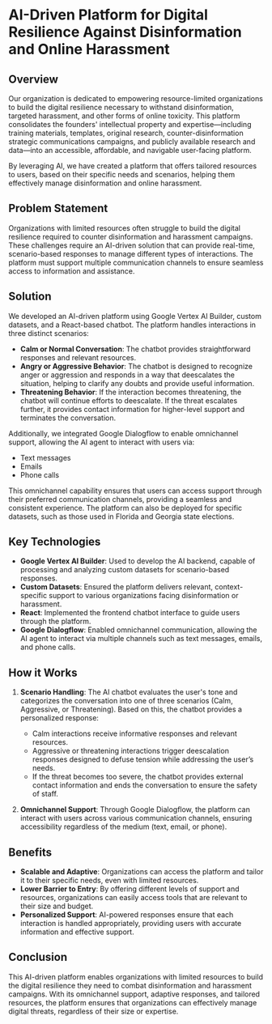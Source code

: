 # AI-Driven Platform for Digital Resilience Against Disinformation and Online Harassment

## Overview
Our organization is dedicated to empowering resource-limited organizations to build the digital resilience necessary to withstand disinformation, targeted harassment, and other forms of online toxicity. This platform consolidates the founders' intellectual property and expertise—including training materials, templates, original research, counter-disinformation strategic communications campaigns, and publicly available research and data—into an accessible, affordable, and navigable user-facing platform.

By leveraging AI, we have created a platform that offers tailored resources to users, based on their specific needs and scenarios, helping them effectively manage disinformation and online harassment.

## Problem Statement
Organizations with limited resources often struggle to build the digital resilience required to counter disinformation and harassment campaigns. These challenges require an AI-driven solution that can provide real-time, scenario-based responses to manage different types of interactions. The platform must support multiple communication channels to ensure seamless access to information and assistance.

## Solution
We developed an AI-driven platform using Google Vertex AI Builder, custom datasets, and a React-based chatbot. The platform handles interactions in three distinct scenarios:

- **Calm or Normal Conversation**: The chatbot provides straightforward responses and relevant resources.
- **Angry or Aggressive Behavior**: The chatbot is designed to recognize anger or aggression and responds in a way that deescalates the situation, helping to clarify any doubts and provide useful information.
- **Threatening Behavior**: If the interaction becomes threatening, the chatbot will continue efforts to deescalate. If the threat escalates further, it provides contact information for higher-level support and terminates the conversation.

Additionally, we integrated Google Dialogflow to enable omnichannel support, allowing the AI agent to interact with users via:

- Text messages
- Emails
- Phone calls

This omnichannel capability ensures that users can access support through their preferred communication channels, providing a seamless and consistent experience. The platform can also be deployed for specific datasets, such as those used in Florida and Georgia state elections.

## Key Technologies
- **Google Vertex AI Builder**: Used to develop the AI backend, capable of processing and analyzing custom datasets for scenario-based responses.
- **Custom Datasets**: Ensured the platform delivers relevant, context-specific support to various organizations facing disinformation or harassment.
- **React**: Implemented the frontend chatbot interface to guide users through the platform.
- **Google Dialogflow**: Enabled omnichannel communication, allowing the AI agent to interact via multiple channels such as text messages, emails, and phone calls.

## How it Works
1. **Scenario Handling**: The AI chatbot evaluates the user's tone and categorizes the conversation into one of three scenarios (Calm, Aggressive, or Threatening). Based on this, the chatbot provides a personalized response:
   - Calm interactions receive informative responses and relevant resources.
   - Aggressive or threatening interactions trigger deescalation responses designed to defuse tension while addressing the user’s needs.
   - If the threat becomes too severe, the chatbot provides external contact information and ends the conversation to ensure the safety of staff.
   
2. **Omnichannel Support**: Through Google Dialogflow, the platform can interact with users across various communication channels, ensuring accessibility regardless of the medium (text, email, or phone).

## Benefits
- **Scalable and Adaptive**: Organizations can access the platform and tailor it to their specific needs, even with limited resources.
- **Lower Barrier to Entry**: By offering different levels of support and resources, organizations can easily access tools that are relevant to their size and budget.
- **Personalized Support**: AI-powered responses ensure that each interaction is handled appropriately, providing users with accurate information and effective support.

## Conclusion
This AI-driven platform enables organizations with limited resources to build the digital resilience they need to combat disinformation and harassment campaigns. With its omnichannel support, adaptive responses, and tailored resources, the platform ensures that organizations can effectively manage digital threats, regardless of their size or expertise.
